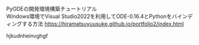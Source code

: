 PyODEの開発環境構築チュートリアル  
Windows環境でVisual Studio2022を利用してODE-0.16.4とPythonをバインディングする方法
https://hiramatsuyuusuke.github.io/portfolio2/index.html

hjkudnheinvghgf

